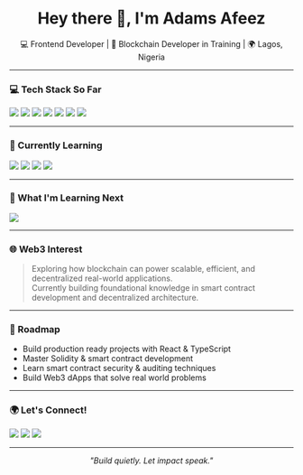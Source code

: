 <h1 align="center">Hey there 👋, I'm Adams Afeez</h1>
<p align="center">💻 Frontend Developer | 🔗 Blockchain Developer in Training | 🌍 Lagos, Nigeria</p>

---

### 💻 Tech Stack So Far
<p>
  <img src="https://img.shields.io/badge/HTML5-E34F26?style=for-the-badge&logo=html5&logoColor=white"/>
  <img src="https://img.shields.io/badge/CSS3-1572B6?style=for-the-badge&logo=css3&logoColor=white"/>
  <img src="https://img.shields.io/badge/Tailwind_CSS-38B2AC?style=for-the-badge&logo=tailwind-css&logoColor=white"/>
  <img src="https://img.shields.io/badge/Bootstrap-7952B3?style=for-the-badge&logo=bootstrap&logoColor=white"/>
  <img src="https://img.shields.io/badge/JavaScript-F7DF1E?style=for-the-badge&logo=javascript&logoColor=black"/>
  <img src="https://img.shields.io/badge/React-20232A?style=for-the-badge&logo=react&logoColor=61DAFB"/>
  <img src="https://img.shields.io/badge/TypeScript-007ACC?style=for-the-badge&logo=typescript&logoColor=white"/>
</p>

---

### 🧠 Currently Learning
<p>
  <img src="https://img.shields.io/badge/Solidity-363636?style=for-the-badge&logo=solidity&logoColor=white"/>
  <img src="https://img.shields.io/badge/Web3-282C34?style=for-the-badge&logo=web3dotjs&logoColor=F16822"/>
  <img src="https://img.shields.io/badge/Smart_Contracts-4C51BF?style=for-the-badge"/>
  <img src="https://img.shields.io/badge/Ethereum-3C3C3D?style=for-the-badge&logo=ethereum&logoColor=white"/>
</p>

---

### 🧭 What I'm Learning Next
<p>
  <img src="https://img.shields.io/badge/Smart_Contract_Auditing-FF6B6B?style=for-the-badge&logo=security&logoColor=white"/>
</p>

---

### 🌐 Web3 Interest
> Exploring how blockchain can power scalable, efficient, and decentralized real-world applications.  
Currently building foundational knowledge in smart contract development and decentralized architecture.

---

### 📍 Roadmap

- Build production ready projects with React & TypeScript
- Master Solidity & smart contract development
- Learn smart contract security & auditing techniques
- Build Web3 dApps that solve real world problems

---

### 🌍 Let's Connect!
<p>
  <a href="https://twitter.com/thegreatfeez"><img src="https://img.shields.io/badge/Twitter-1DA1F2?style=flat&logo=twitter&logoColor=white"/></a>
  <a href="https://linkedin.com/in/thegreatfeez"><img src="https://img.shields.io/badge/LinkedIn-0077B5?style=flat&logo=linkedin&logoColor=white"/></a>
  <a href="mailto:adamsafeez4@gmail.com"><img src="https://img.shields.io/badge/Gmail-D14836?style=flat&logo=gmail&logoColor=white"/></a>
</p>

---

<p align="center">
  <i>"Build quietly. Let impact speak."</i>
</p>
